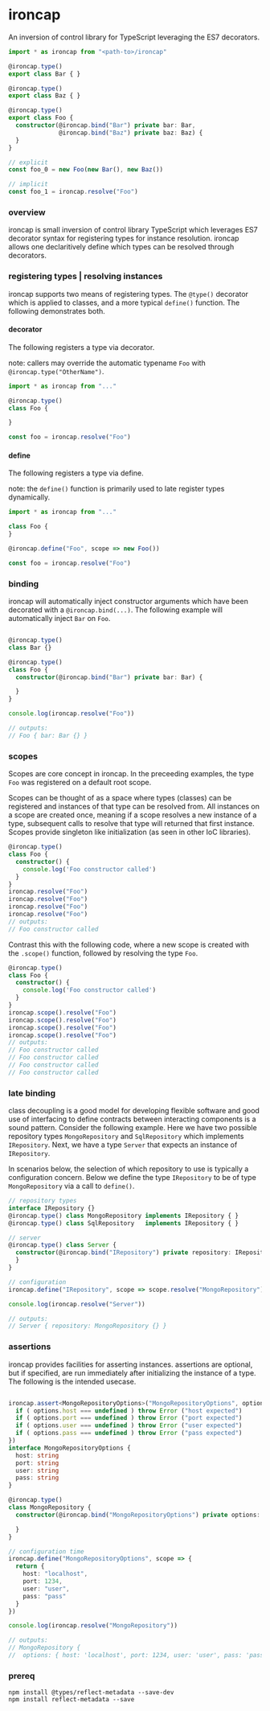 # ironcap

An inversion of control library for TypeScript leveraging the ES7 decorators.

```typescript
import * as ironcap from "<path-to>/ironcap"

@ironcap.type() 
export class Bar { }

@ironcap.type() 
export class Baz { }

@ironcap.type()
export class Foo {
  constructor(@ironcap.bind("Bar") private bar: Bar,
              @ironcap.bind("Baz") private baz: Baz) {
  }
}

// explicit
const foo_0 = new Foo(new Bar(), new Baz())

// implicit
const foo_1 = ironcap.resolve("Foo")
```

### overview

ironcap is small inversion of control library TypeScript which leverages ES7 decorator syntax for registering types for instance resolution. ironcap allows one declaritively define which types can be resolved through decorators. 

### registering types | resolving instances

ironcap supports two means of registering types. The ```@type()``` decorator which is applied to classes, and a more typical ```define()``` function. The following demonstrates both.

#### decorator

The following registers a type via decorator.

note: callers may override the automatic typename ```Foo``` with ```@ironcap.type("OtherName")```.

```typescript
import * as ironcap from "..."

@ironcap.type()
class Foo {

}

const foo = ironcap.resolve("Foo")
```

#### define

The following registers a type via define.

note: the ```define()``` function is primarily used to late register types dynamically.

```typescript
import * as ironcap from "..."

class Foo {
}

@ironcap.define("Foo", scope => new Foo())

const foo = ironcap.resolve("Foo")
```

### binding

ironcap will automatically inject constructor arguments which have been decorated with a ```@ironcap.bind(...)```. The following example will automatically inject ```Bar``` on ```Foo```.

```typescript

@ironcap.type()
class Bar {}

@ironcap.type()
class Foo {
  constructor(@ironcap.bind("Bar") private bar: Bar) {

  }
}

console.log(ironcap.resolve("Foo"))

// outputs:
// Foo { bar: Bar {} }
```

### scopes

Scopes are core concept in ironcap. In the preceeding examples, the type ```Foo``` was registered on a default root scope.

Scopes can be thought of as a space where types (classes) can be registered and instances of that type can be resolved from. All instances on a scope are created once, meaning if a scope resolves a new instance of a type, subsequent calls to resolve that type will returned that first instance. Scopes provide singleton like
initialization (as seen in other IoC libraries).

```typescript
@ironcap.type() 
class Foo { 
  constructor() { 
    console.log('Foo constructor called')
  }
}
ironcap.resolve("Foo")
ironcap.resolve("Foo")
ironcap.resolve("Foo")
ironcap.resolve("Foo")
// outputs: 
// Foo constructor called
```

Contrast this with the following code, where a new scope is created with the ```.scope()``` function, followed by resolving the type ```Foo```.

```typescript
@ironcap.type() 
class Foo { 
  constructor() { 
    console.log('Foo constructor called')
  }
}
ironcap.scope().resolve("Foo")
ironcap.scope().resolve("Foo")
ironcap.scope().resolve("Foo")
ironcap.scope().resolve("Foo")
// outputs: 
// Foo constructor called
// Foo constructor called
// Foo constructor called
// Foo constructor called
```

### late binding
class decoupling is a good model for developing flexible software and good use of interfacing to define contracts between interacting components 
is a sound pattern. Consider the following example. Here we have two possible repository types ```MongoRepository``` and ```SqlRepository``` 
which implements ```IRepository```. Next, we have a type ```Server``` that expects an instance of ```IRepository```.

In scenarios below, the selection of which repository to use is typically a configuration concern. Below we define the type
```IRepository``` to be of type ```MongoRepository``` via a call to ```define()```. 

```typescript
// repository types
interface IRepository {}
@ironcap.type() class MongoRepository implements IRepository { }
@ironcap.type() class SqlRepository   implements IRepository { }

// server
@ironcap.type() class Server {
  constructor(@ironcap.bind("IRepository") private repository: IRepository) {
  }
}

// configuration
ironcap.define("IRepository", scope => scope.resolve("MongoRepository"))

console.log(ironcap.resolve("Server"))

// outputs:
// Server { repository: MongoRepository {} }
```

### assertions
ironcap provides facilities for asserting instances. assertions are optional, but if specified, are run immediately after initializing the instance of a type. The following is the intended usecase.

```typescript

ironcap.assert<MongoRepositoryOptions>("MongoRepositoryOptions", options => {
  if ( options.host === undefined ) throw Error ("host expected")
  if ( options.port === undefined ) throw Error ("port expected")
  if ( options.user === undefined ) throw Error ("user expected")
  if ( options.pass === undefined ) throw Error ("pass expected")
})
interface MongoRepositoryOptions {
  host: string
  port: string
  user: string
  pass: string
}

@ironcap.type()
class MongoRepository {
  constructor(@ironcap.bind("MongoRepositoryOptions") private options: MongoRepositoryOptions) {

  }
}

// configuration time
ironcap.define("MongoRepositoryOptions", scope => {
  return {
    host: "localhost",
    port: 1234,
    user: "user",
    pass: "pass"
  }
})

console.log(ironcap.resolve("MongoRepository"))

// outputs:
// MongoRepository {
//  options: { host: 'localhost', port: 1234, user: 'user', pass: 'pass' } }
```

### prereq
```
npm install @types/reflect-metadata --save-dev
npm install reflect-metadata --save
```